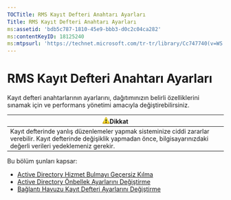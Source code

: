 ```yaml
---
TOCTitle: RMS Kayıt Defteri Anahtarı Ayarları
Title: RMS Kayıt Defteri Anahtarı Ayarları
ms:assetid: 'bdb5c787-1810-45e9-bbb3-d0c2c04ca282'
ms:contentKeyID: 18125240
ms:mtpsurl: 'https://technet.microsoft.com/tr-tr/library/Cc747740(v=WS.10)'
---
```


RMS Kayıt Defteri Anahtarı Ayarları
===================================

Kayıt defteri anahtarlarının ayarlarını, dağıtımınızın belirli özelliklerini sınamak için ve performans yönetimi amacıyla değiştirebilirsiniz.

| ![](images/Cc747740.Caution(WS.10).gif)Dikkat                                                                                                             |
|----------------------------------------------------------------------------------------------------------------------------------------------------------------------------------------|
| Kayıt defterinde yanlış düzenlemeler yapmak sisteminize ciddi zararlar verebilir. Kayıt defterinde değişiklik yapmadan önce, bilgisayarınızdaki değerli verileri yedeklemeniz gerekir. |

Bu bölüm şunları kapsar:

-   [Active Directory Hizmet Bulmayı Geçersiz Kılma](https://technet.microsoft.com/9d97e7fb-5b05-4853-ad7b-6cc82b9729f0)
-   [Active Directory Önbellek Ayarlarını Değiştirme](https://technet.microsoft.com/8789a7a5-2065-4fae-9104-e0a70f1f2fb6)
-   [Bağlantı Havuzu Kayıt Defteri Ayarlarını Değiştirme](https://technet.microsoft.com/c61d91db-a1ad-4ca5-a492-015da629afbc)
